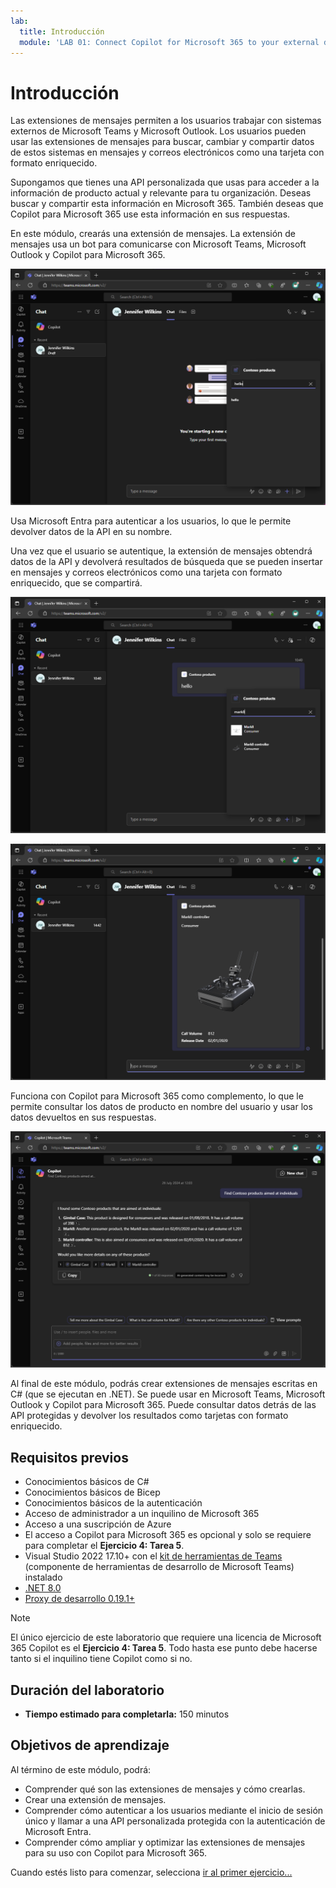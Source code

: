 ```yaml
---
lab:
  title: Introducción
  module: 'LAB 01: Connect Copilot for Microsoft 365 to your external data in real-time with message extension plugins built with .NET and Visual Studio'
---
```


# Introducción

Las extensiones de mensajes permiten a los usuarios trabajar con sistemas externos de Microsoft Teams y Microsoft Outlook. Los usuarios pueden usar las extensiones de mensajes para buscar, cambiar y compartir datos de estos sistemas en mensajes y correos electrónicos como una tarjeta con formato enriquecido.

Supongamos que tienes una API personalizada que usas para acceder a la información de producto actual y relevante para tu organización. Deseas buscar y compartir esta información en Microsoft 365. También deseas que Copilot para Microsoft 365 use esta información en sus respuestas.

En este módulo, crearás una extensión de mensajes. La extensión de mensajes usa un bot para comunicarse con Microsoft Teams, Microsoft Outlook y Copilot para Microsoft 365.

![Captura de pantalla de los resultados de la búsqueda devueltos por una extensión de mensajes basada en búsqueda en Microsoft Teams.](../media/1-search-results.png)

Usa Microsoft Entra para autenticar a los usuarios, lo que le permite devolver datos de la API en su nombre.

Una vez que el usuario se autentique, la extensión de mensajes obtendrá datos de la API y devolverá resultados de búsqueda que se pueden insertar en mensajes y correos electrónicos como una tarjeta con formato enriquecido, que se compartirá.

![Captura de pantalla de los resultados de búsqueda que usan datos de una API externa en Microsoft Teams.](../media/3-search-results-api.png)

![Captura de pantalla del resultado de búsqueda incrustado en un mensaje en Microsoft Teams.](../media/4-adaptive-card.png)

Funciona con Copilot para Microsoft 365 como complemento, lo que le permite consultar los datos de producto en nombre del usuario y usar los datos devueltos en sus respuestas.

![Captura de pantalla de una respuesta en Copilot para Microsoft 365 que contiene la información devuelta por el complemento de extensión de mensajes. Se muestra una tarjeta adaptable que muestra información del producto.](../media/5-copilot-answer.png)

Al final de este módulo, podrás crear extensiones de mensajes escritas en C# (que se ejecutan en .NET). Se puede usar en Microsoft Teams, Microsoft Outlook y Copilot para Microsoft 365. Puede consultar datos detrás de las API protegidas y devolver los resultados como tarjetas con formato enriquecido.

## Requisitos previos

- Conocimientos básicos de C#
- Conocimientos básicos de Bicep
- Conocimientos básicos de la autenticación
- Acceso de administrador a un inquilino de Microsoft 365
- Acceso a una suscripción de Azure
- El acceso a Copilot para Microsoft 365 es opcional y solo se requiere para completar el **Ejercicio 4: Tarea 5**.
- Visual Studio 2022 17.10+ con el [kit de herramientas de Teams](/microsoftteams/platform/toolkit/toolkit-v4/teams-toolkit-fundamentals-vs) (componente de herramientas de desarrollo de Microsoft Teams) instalado
- [.NET 8.0](https://dotnet.microsoft.com/download/dotnet/8.0)
- [Proxy de desarrollo 0.19.1+](https://aka.ms/devproxy)

> [!NOTE]
> El único ejercicio de este laboratorio que requiere una licencia de Microsoft 365 Copilot es el **Ejercicio 4: Tarea 5**. Todo hasta ese punto debe hacerse tanto si el inquilino tiene Copilot como si no.

## Duración del laboratorio

  - **Tiempo estimado para completarla:** 150 minutos

## Objetivos de aprendizaje

Al término de este módulo, podrá:

- Comprender qué son las extensiones de mensajes y cómo crearlas.
- Crear una extensión de mensajes.
- Comprender cómo autenticar a los usuarios mediante el inicio de sesión único y llamar a una API personalizada protegida con la autenticación de Microsoft Entra.
- Comprender cómo ampliar y optimizar las extensiones de mensajes para su uso con Copilot para Microsoft 365.

Cuando estés listo para comenzar, selecciona [ir al primer ejercicio...](./2-exercise-create-a-message-extension.md)
